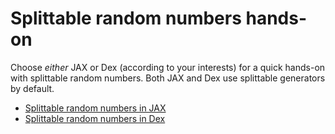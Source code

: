 # Splittable random numbers hands-on

Choose *either* JAX or Dex (according to your interests) for a quick hands-on with splittable random numbers. Both JAX and Dex use splittable generators by default.

* [Splittable random numbers in JAX](../JAX/Random.md)
* [Splittable random numbers in Dex](https://darrenjw.github.io/fp-ssc-course/DexRandom.html)


